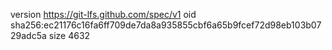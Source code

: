version https://git-lfs.github.com/spec/v1
oid sha256:ec21176c16fa6ff709de7da8a935855cbf6a65b9fcef72d98eb103b0729adc5a
size 4632
